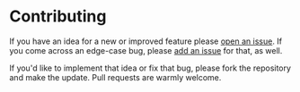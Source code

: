 # Contributing

If you have an idea for a new or improved feature please [open an issue](https://github.com/punkave/apostrophe/issues). If you come across an edge-case bug, please [add an issue](https://github.com/punkave/apostrophe/issues) for that, as well.

If you'd like to implement that idea or fix that bug, please fork the repository and make the update. Pull requests are warmly welcome.
